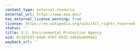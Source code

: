 ```yaml
---
content_type: external-resource
external_url: https://www.epa.gov/
has_external_license_warning: true
license: https://en.wikipedia.org/wiki/All_rights_reserved
status: ''
title: U.S. Environmental Protection Agency
uid: 8c3d7e33-b4a6-4767-85d2-b45ebab66e62
wayback_url: ''
---
```

